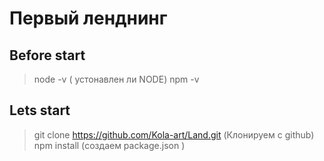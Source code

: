 # Первый ленднинг
## Before start
>node -v ( устонавлен ли NODE)
>npm -v 

## Lets start
> git clone https://github.com/Kola-art/Land.git (Клонируем с github)
> npm install (создаем package.json )